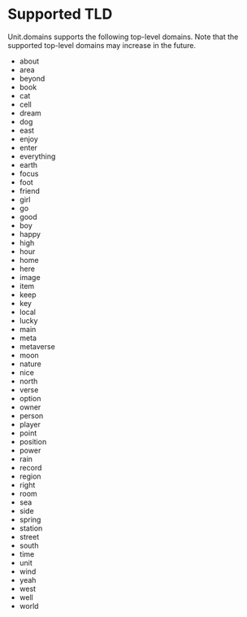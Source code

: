 # Supported TLD

Unit.domains supports the following top-level domains. Note that the supported top-level domains may increase in the future.

- about
- area
- beyond
- book
- cat
- cell
- dream
- dog
- east
- enjoy
- enter
- everything
- earth
- focus
- foot
- friend
- girl
- go
- good
- boy
- happy
- high
- hour
- home
- here
- image
- item
- keep
- key
- local
- lucky
- main
- meta
- metaverse
- moon
- nature
- nice
- north
- verse
- option
- owner
- person
- player
- point
- position
- power
- rain
- record
- region
- right
- room
- sea
- side
- spring
- station
- street
- south
- time
- unit
- wind
- yeah
- west
- well
- world
